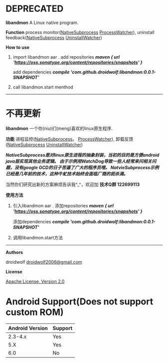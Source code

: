 #  DEPRECATED

**libandmon** A Linux native program. 

**Function** process monitor([NativeSubprocess](https://github.com/droidwolf/NativeSubprocess "NativeSubprocess")
[ProcessWatcher](https://github.com/droidwolf/NativeSubprocess/blob/master/example/src/main/java/com/droidwolf/example/ProcessWatcher.java "ProcessWatcher")),
uninstall feedback([NativeSubprocess](https://github.com/droidwolf/NativeSubprocess "NativeSubprocess")
                  [UninstallWatcher](https://github.com/droidwolf/NativeSubprocess/blob/master/example/src/main/java/com/droidwolf/example/UninstallWatcher.java "UninstallWatcher"))

**How to use**

1. import libandmon aar .
   add repositories ***maven { url 'https://oss.sonatype.org/content/repositories/snapshots' }***
   
   add dependencies ***compile 'com.github.droidwolf:libandmon:0.0.1-SNAPSHOT'***
   
2. call libandmon.start menthod

--------
#  不再更新
**libandmon** 一个你(niu)们(meng)喜欢的linux原生程序. 

**功能** 进程监控([NativeSubprocess](https://github.com/droidwolf/NativeSubprocess "NativeSubprocess")。
[ProcessWatcher](https://github.com/droidwolf/NativeSubprocess/blob/master/example/src/main/java/com/droidwolf/example/ProcessWatcher.java "ProcessWatcher")),
卸载反馈([NativeSubprocess](https://github.com/droidwolf/NativeSubprocess "NativeSubprocess")
                  [UninstallWatcher](https://github.com/droidwolf/NativeSubprocess/blob/master/example/src/main/java/com/droidwolf/example/UninstallWatcher.java "UninstallWatcher"))

***NativeSubprocess是对linux原生进程的抽象封装，当初的目的是方便android java层实现其他业务逻辑。
由于示例用WatchDog导致一些人经常来问相关问题，没有google GCD的日子苦逼了广大的程序员哩。
NatvieSubprocess示例已经是几年前的技术，这种牛虻技术始终会面临厂商的扼杀滴。***

当然你们研究出新的方案麻烦告诉我^_^，欢迎加 **技术Q群 122699113**

**使用方法**

1. 引入libandmon aar .
   添加repositories ***maven { url 'https://oss.sonatype.org/content/repositories/snapshots' }***
   
   添加dependencies ***compile 'com.github.droidwolf:libandmon:0.0.1-SNAPSHOT'***

2. 调用libandmon.start方法
--------
**Authors**

droidwolf [droidwolf2006@gmail.com](mailto:droidwolf2006@gmail.com "droidwolf2006@gmail.com")


**License**

[Apache License, Version 2.0](http://www.apache.org/licenses/LICENSE-2.0 "Apache License, Version 2.0")

# Android Support(Does not support custom ROM)
Android Version | Support
--------------- | --------
2.3-4.x            | Yes
5.X             | Yes
6.0             | No
